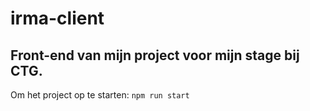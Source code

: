 # irma-client

## Front-end van mijn project voor mijn stage bij CTG.

Om het project op te starten: `npm run start`
